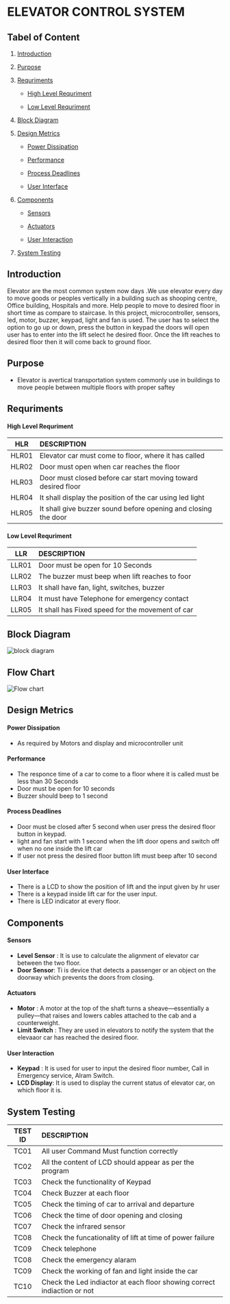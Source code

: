 # ELEVATOR CONTROL SYSTEM

## Tabel of Content
  1. [Introduction](#introduction)
   
  2. [Purpose](#purpose)
   
  3. [Requriments](#requriments)
   
     * [High Level Requriment](#high-level-requriment)
   
     * [Low Level Requriment](#low-level-requriment)
    
  4. [Block Diagram](#block-diagram)
   
  5. [Design Metrics](#design-metrics)
   
     * [Power Dissipation](#power-dissipation)
   
     * [Performance](#performance)
    
     * [Process Deadlines](#process-deadlines)
    
     * [User Interface](#user-interface)
   
   6. [Components](#components)
   
       * [Sensors](#sensors)
       
       * [Actuators](#actuators)
       
       * [User Interaction](#user-interaction)
    
   7. [System Testing](#system-testing)
   
   
   
## Introduction
   Elevator are the most common system now days .We use elevator every day to move goods or peoples vertically in a building such as shooping centre, Office building, Hospitals and more. Help people to move to desired floor in short time as compare to staircase.
   In this project, microcontroller, sensors, led, motor, buzzer, keypad, light and fan is used. The user has to select the option to go up or down, press the button in keypad the doors will open user has to enter into the lift select he desired floor. Once the lift reaches to desired floor then it will come back to ground floor.
 
 
 
## Purpose
 * Elevator is avertical transportation system commonly use in buildings to move people between multiple floors with proper saftey



## Requriments
   
   #### High Level Requriment
   
   | HLR |               DESCRIPTION|
   |:----:|:--------------------------------------------------|
   |HLR01|Elevator car must come to floor, where it has called|
   |HLR02|Door must open when car reaches the floor|
   |HLR03|Door must closed before car start moving toward desired floor|
   |HLR04|It shall display the position of the car using led light|
   |HLR05|It shall give buzzer sound before opening and closing the door|
   
   #### Low Level Requriment
   
   | LLR |          DESCRIPTION|
   |:----:|:--------------------------------------------------|
   |LLR01|Door must be open for 10 Seconds|
   |LLR02|The buzzer must beep when lift reaches to foor|
   |LLR03|It shall have fan, light, switches, buzzer|
   |LLR04|It must have Telephone for emergency contact|
   |LLR05|It shall has Fixed speed for the movement of car|



## Block Diagram 

![block diagram](https://user-images.githubusercontent.com/57553580/154838648-be8b8d37-4746-46b3-b324-f003355fb619.jpg)

## Flow Chart

![Flow chart](https://user-images.githubusercontent.com/57553580/154838695-c8b8f4a6-16fb-4539-8278-741047e402b6.jpg)



## Design Metrics

   #### Power Dissipation
   * As required by Motors and display and microcontroller unit
   #### Performance 
   * The responce time of a car to come to a floor where it is called must be less than 30 Seconds
   * Door must be open for 10 seconds 
   * Buzzer should beep to 1 second
   #### Process Deadlines
   * Door must be closed after 5 second when user press the desired floor button in keypad.
   * light and fan start with 1 second when the lift door opens and switch off when no one inside the lift car
   * If user not press the desired floor button lift must beep after 10 second 
   #### User Interface
   * There is a LCD to show the position of lift and the input given by hr user
   * There is a keypad inside lift car for the user input.
   * There is LED indicator at every floor.



## Components

   #### Sensors
   * __Level Sensor__ : It is use to calculate the alignment of elevator car between the two floor.
   * __Door Sensor__: Ti is device that detects a passenger or an object on the doorway which prevents the doors from closing.
  
   #### Actuators
   * __Motor__ : A motor at the top of the shaft turns a sheave—essentially a pulley—that raises and lowers cables attached to the cab and a counterweight.
   * __Limit Switch__ : They are used in elevators to notify the system that the elevaaor car has reached the desired floor.
   
   #### User Interaction
   * __Keypad__ : It is used for user to input the desired floor number, Call in Emergency service, Alram Switch.
   * __LCD Display__: It is used to display the current status of elevator car, on which floor it is. 
   
   



## System Testing

| TEST ID |                DESCRIPTION|
|:----:|:--------------------------------------------------|
|TC01|All user Command Must function correctly|
|TC02|All the content of LCD should appear as per the program|
|TC03|Check the functionality of Keypad|
|TC04|Check Buzzer at each floor |
|TC05|Check the timing of car to arrival and departure|
|TC06|Check the time of door opening and closing|
|TC07|Check the infrared sensor |
|TC08|Check the funcationality of lift at time of power failure|
|TC09|Check telephone|
|TC08|Check the emergency alaram|
|TC09|Check the working of fan and light inside the car|
|TC10|Check the Led indiactor at each floor showing correct indiaction or not|

 
